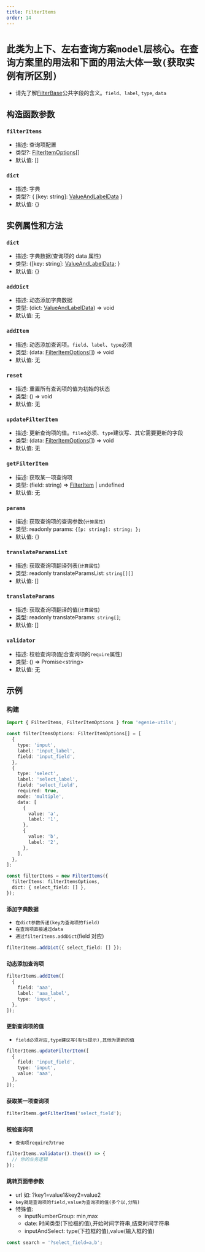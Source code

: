 ```yaml
---
title: FilterItems
order: 14
---
```


# `此类为上下、左右查询方案model层核心。在查询方案里的用法和下面的用法大体一致(获取实例有所区别)`

- 请先了解[FilterBase](filter-base#filterbase)公共字段的含义。`field`、`label`, `type`, `data`

## 构造函数参数

### `filterItems`

- 描述: 查询项配置
- 类型?: [FilterItemOptions](./filter-base#filteritemoptions)[]
- 默认值: []

### `dict`

- 描述: 字典
- 类型?: { [key: string]: [ValueAndLabelData](./filter-base#valueandlabeldata) }
- 默认值: {}

## 实例属性和方法

### `dict`

- 描述: 字典数据(查询项的 data 属性)
- 类型: {[key: string]: [ValueAndLabelData](./filter-base#valueandlabeldata); }
- 默认值: {}

### `addDict`

- 描述: 动态添加字典数据
- 类型: (dict: [ValueAndLabelData](./filter-base#valueandlabeldata)) => void
- 默认值: 无

### `addItem`

- 描述: 动态添加查询项。`field`、`label`、`type`必须
- 类型: (data: [FilterItemOptions](./filter-base#filteritemoptions)[]) => void
- 默认值: 无

### `reset`

- 描述: 重置所有查询项的值为初始的状态
- 类型: () => void
- 默认值: 无

### `updateFilterItem`

- 描述: 更新查询项的值。`filed`必须、`type`建议写、其它需要更新的字段
- 类型: (data: [FilterItemOptions](./filter-base#filteritemoptions)[]) => void
- 默认值: 无

### `getFilterItem`

- 描述: 获取某一项查询项
- 类型: (field: string) => [FilterItem](./filter-base#filteritem) | undefined
- 默认值: 无

### `params`

- 描述: 获取查询项的查询参数(`计算属性`)
- 类型: readonly params: `{[p: string]: string; };`
- 默认值: {}

### `translateParamsList`

- 描述: 获取查询项翻译列表(`计算属性`)
- 类型: readonly translateParamsList: `string[][]`
- 默认值: []

### `translateParams`

- 描述: 获取查询项翻译的值(`计算属性`)
- 类型: readonly translateParams: `string[]`;
- 默认值: []

### `validator`

- 描述: 校验查询项(配合查询项的`require`属性)
- 类型: () => Promise\<string>
- 默认值: 无

## 示例

### 构建

```ts
import { FilterItems, FilterItemOptions } from 'egenie-utils';

const filterItemsOptions: FilterItemOptions[] = [
  {
    type: 'input',
    label: 'input_label',
    field: 'input_field',
  },
  {
    type: 'select',
    label: 'select_label',
    field: 'select_field',
    required: true,
    mode: 'multiple',
    data: [
      {
        value: 'a',
        label: '1',
      },
      {
        value: 'b',
        label: '2',
      },
    ],
  },
];

const filterItems = new FilterItems({
  filterItems: filterItemsOptions,
  dict: { select_field: [] },
});
```

### `添加字典数据`

- `在dict参数传递(key为查询项的field)`
- `在查询项直接通过data`
- `通过filterItems.addDict`(field 对应)

```ts
filterItems.addDict({ select_field: [] });
```

### `动态添加查询项`

```ts
filterItems.addItem([
  {
    field: 'aaa',
    label: 'aaa_label',
    type: 'input',
  },
]);
```

### `更新查询项的值`

- `field必须对应,type建议写(有ts提示),其他为更新的值`

```ts
filterItems.updateFilterItem([
  {
    field: 'input_field',
    type: 'input',
    value: 'aaa',
  },
]);
```

### `获取某一项查询项`

```ts
filterItems.getFilterItem('select_field');
```

### `校验查询项`

- `查询项require为true`

```ts
filterItems.validator().then(() => {
  // 你的业务逻辑
});
```

### `跳转页面带参数`

- url 如: ?key1=value1&key2=value2
- `key就是查询项的field,value为查询项的值(多个以,分隔)`
- 特殊值:
  - inputNumberGroup: min,max
  - date: 时间类型(下拉框的值),开始时间字符串,结束时间字符串
  - inputAndSelect: type(下拉框的值),value(输入框的值)

```ts
const search = '?select_field=a,b';
```
